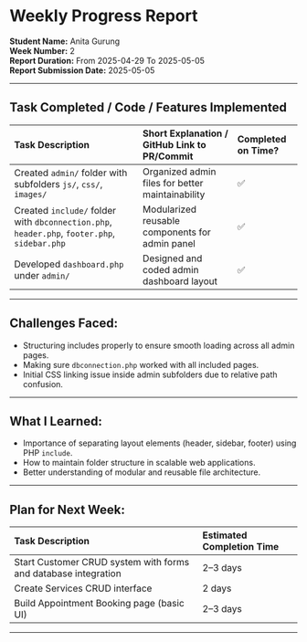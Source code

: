 # Weekly Progress Report

**Student Name:** Anita Gurung  
**Week Number:** 2  
**Report Duration:** From 2025-04-29 To 2025-05-05  
**Report Submission Date:** 2025-05-05

---

## Task Completed / Code / Features Implemented

| Task Description | Short Explanation / GitHub Link to PR/Commit | Completed on Time? |
|:-----------------|:--------------------------------------------|:-------------------|
| Created `admin/` folder with subfolders `js/`, `css/`, `images/` | Organized admin files for better maintainability | ✅ |
| Created `include/` folder with `dbconnection.php`, `header.php`, `footer.php`, `sidebar.php` | Modularized reusable components for admin panel | ✅ |
| Developed `dashboard.php` under `admin/` | Designed and coded admin dashboard layout | ✅ |

---

## Challenges Faced:
- Structuring includes properly to ensure smooth loading across all admin pages.
- Making sure `dbconnection.php` worked with all included pages.
- Initial CSS linking issue inside admin subfolders due to relative path confusion.

---

## What I Learned:
- Importance of separating layout elements (header, sidebar, footer) using PHP `include`.
- How to maintain folder structure in scalable web applications.
- Better understanding of modular and reusable file architecture.

---

## Plan for Next Week:

| Task Description | Estimated Completion Time |
|:-----------------|:---------------------------|
| Start Customer CRUD system with forms and database integration | 2–3 days |
| Create Services CRUD interface | 2 days |
| Build Appointment Booking page (basic UI) | 2–3 days |

---
